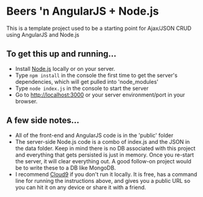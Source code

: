 # Beers 'n AngularJS + Node.js

This is a template project used to be a starting point for Ajax/JSON CRUD using AngularJS and Node.js

## To get this up and running...

* Install [Node.js](http://nodejs.org) locally or on your server.
* Type `npm install` in the console the first time to get the server's dependencies, which will get pulled into 'node_modules'
* Type `node index.js` in the console to start the server
* Go to [http://localhost:3000](http://localhost:3000) or your server environment/port in your browser.

## A few side notes...

* All of the front-end and AngularJS code is in the 'public' folder
* The server-side Node.js code is a combo of index.js and the JSON in the data folder.  Keep in mind there is no DB associated with this project and everything that gets persisted is just in memory.  Once you re-start the server, it will clear everything out.  A good follow-on project would be to write these to a DB like MongoDB.
* I recommend [Cloud9](http://c9.io) if you don't run it locally. It is free, has a command line for running the instructions above, and gives you a public URL so you can hit it on any device or share it with a friend.